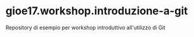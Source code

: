 # gioe17.workshop.introduzione-a-git
Repository di esempio per workshop introduttivo all'utilizzo di Git
